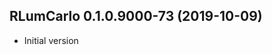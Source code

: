 




<!-- NEWS.md was auto-generated by NEWS.Rmd. Please DO NOT edit by hand!-->

## RLumCarlo 0.1.0.9000-73 (2019-10-09)

  - Initial version
